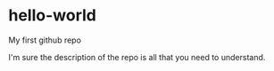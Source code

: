 # hello-world
My first github repo

I'm sure the description of the repo is all that you need to understand.
